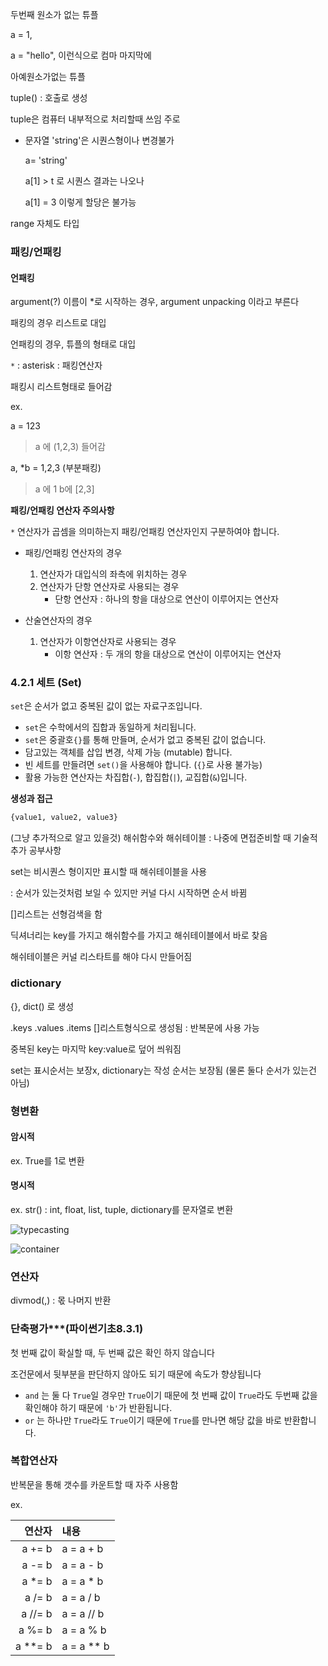 두번째 원소가 없는 튜플

a = 1,

a = "hello",  이런식으로 컴마 마지막에

아예원소가없는 튜플

tuple() : 호출로 생성

tuple은 컴퓨터 내부적으로 처리할때 쓰임 주로



* 문자열 'string'은 시퀀스형이나 변경불가

  a= 'string'

  a[1] > t 로 시퀀스 결과는 나오나

  a[1] = 3 이렇게 할당은 불가능



range 자체도 타입



### 패킹/언패킹

#### 언패킹

argument(?) 이름이 *로 시작하는 경우, argument unpacking 이라고 부른다

패킹의 경우 리스트로 대입

언패킹의 경우, 튜플의 형태로 대입





`*` : asterisk : 패킹연산자

패킹시 리스트형태로 들어감

ex. 

a = 123

> a 에 (1,2,3) 들어감

a, *b = 1,2,3  (부분패킹)

> a 에 1 b에 [2,3]



**패킹/언패킹 연산자 주의사항**

`*` 연산자가 곱셈을 의미하는지 패킹/언패킹 연산자인지 구분하여야 합니다.

- 패킹/언패킹 연산자의 경우
  1. 연산자가 대입식의 좌측에 위치하는 경우
  2. 연산자가 단항 연산자로 사용되는 경우
     - 단항 연산자 : 하나의 항을 대상으로 연산이 이루어지는 연산자

- 산술연산자의 경우
  1. 연산자가 이항연산자로 사용되는 경우
     - 이항 연산자 : 두 개의 항을 대상으로 연산이 이루어지는 연산자





### 4.2.1 세트 (Set)

`set`은 순서가 없고 중복된 값이 없는 자료구조입니다.

- `set`은 수학에서의 집합과 동일하게 처리됩니다.
- `set`은 중괄호`{}`를 통해 만들며, 순서가 없고 중복된 값이 없습니다.
- 담고있는 객체를 삽입 변경, 삭제 가능 (mutable) 합니다.
- 빈 세트를 만들려면 `set()`을 사용해야 합니다. (`{}`로 사용 불가능)
- 활용 가능한 연산자는 차집합(`-`), 합집합(`|`), 교집합(`&`)입니다.

**생성과 접근**

```python
{value1, value2, value3}
```



(그냥 추가적으로 알고 있을것) 해쉬함수와 해쉬테이블 : 나중에 면접준비할 때 기술적 추가 공부사항

set는 비시퀀스 형이지만 표시할 때 해쉬테이블을 사용 

: 순서가 있는것처럼 보일 수 있지만 커널 다시 시작하면 순서 바뀜

[]리스트는 선형검색을 함

딕셔너리는 key를 가지고 해쉬함수를 가지고 해쉬테이블에서 바로 찾음

해쉬테이블은 커널 리스타트를 해야 다시 만들어짐



### dictionary

{}, dict() 로 생성

.keys .values .items []리스트형식으로 생성됨 : 반복문에 사용 가능

중복된 key는 마지막 key:value로 덮어 씌워짐

set는 표시순서는 보장x, dictionary는 작성 순서는 보장됨 (물론 둘다 순서가 있는건 아님)



### 형변환

#### 암시적

ex. True를 1로 변환



#### 명시적

ex. str() : int, float, list, tuple, dictionary를 문자열로 변환

![typecasting](https://user-images.githubusercontent.com/18046097/61180466-a6a67780-a651-11e9-8c0a-adb9e1ee04de.png)

![container](https://user-images.githubusercontent.com/18046097/61180439-44e60d80-a651-11e9-9adc-e60fa57c2165.png)



### 연산자

divmod(,) : 몫 나머지 반환



### 단축평가***(파이썬기초8.3.1)

첫 번째 값이 확실할 때, 두 번째 값은 확인 하지 않습니다

조건문에서 뒷부분을 판단하지 않아도 되기 때문에 속도가 향상됩니다



- `and` 는 둘 다 `True`일 경우만 `True`이기 때문에 첫 번째 값이 `True`라도 두번째 값을 확인해야 하기 때문에 `'b'`가 반환됩니다.
- `or` 는 하나만 `True`라도 `True`이기 때문에 `True`를 만나면 해당 값을 바로 반환합니다.



### 복합연산자

반복문을 통해 갯수를 카운트할 때 자주 사용함

ex.

|  연산자 | 내용       |
| ------: | :--------- |
|  a += b | a = a + b  |
|  a -= b | a = a - b  |
|  a *= b | a = a * b  |
|  a /= b | a = a / b  |
| a //= b | a = a // b |
|  a %= b | a = a % b  |
| a **= b | a = a ** b |









